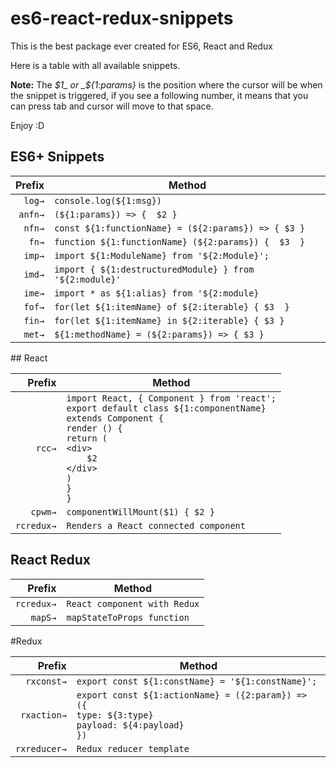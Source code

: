 # es6-react-redux-snippets
This is the best package ever created for ES6, React and Redux


Here is a table with all available snippets.

**Note:** The _$1_ or _${1:params}_ is the position where the cursor will be when the snippet is triggered, if you see a following number, it means that you can press tab and cursor will move to that space.

Enjoy :D


## ES6+ Snippets

|Prefix|Method|
|-------:|-------|
|`log→`|`console.log(${1:msg})`|
|`anfn→`|`(${1:params}) => {  $2 }`|
|`nfn→`|`const ${1:functionName} = (${2:params}) => { $3 }`|
|`fn→`|`function ${1:functionName} (${2:params}) {  $3  }`|
|`imp→`|`import ${1:ModuleName} from '${2:Module}';`|
|`imd→`|`import { ${1:destructuredModule} } from '${2:module}'`|
|`ime→`|`import * as ${1:alias} from '${2:module}`|
|`fof→`|`for(let ${1:itemName} of ${2:iterable} { $3  }`|
|`fin→`|`for(let ${1:itemName} in ${2:iterable} { $3 }`|
|`met→`|`${1:methodName} = (${2:params}) => { $3 }`|

## React

|Prefix|Method|
|-------:|-------|
|`rcc→`|`import React, { Component } from 'react';` <br> `export default class ${1:componentName}` <br> `extends Component {` <br> `render () {` <br> `return (` <br> `<div>` <br> `    $2` <br> `</div>` <br> `)` <br> `}` <br> `}`|
|`cpwm→`| `componentWillMount($1) { $2 }`|
|`rcredux→`| `Renders a React connected component`|




## React Redux

|Prefix|Method|
|-------:|-------|
|`rcredux→`|`React component with Redux`|
|`mapS→`|`mapStateToProps function`|


#Redux

|Prefix|Method|
|-------:|-------|
|`rxconst→`|`export const ${1:constName} = '${1:constName}';`|
|`rxaction→`|`export const ${1:actionName} = ({2:param}) => ({` <br> `type: ${3:type}` <br> `payload: ${4:payload}` <br> `})`|
|`rxreducer→`|`Redux reducer template`|

